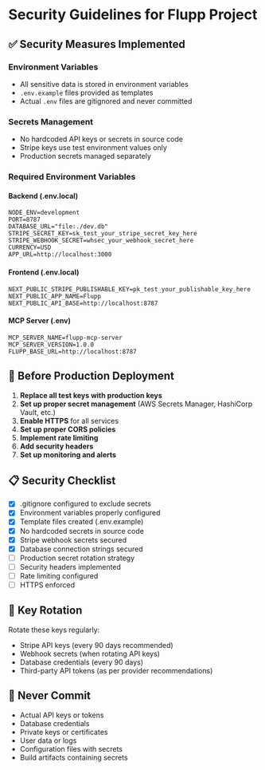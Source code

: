 # Security Guidelines for Flupp Project

## ✅ Security Measures Implemented

### Environment Variables
- All sensitive data is stored in environment variables
- `.env.example` files provided as templates
- Actual `.env` files are gitignored and never committed

### Secrets Management
- No hardcoded API keys or secrets in source code
- Stripe keys use test environment values only
- Production secrets managed separately

### Required Environment Variables

#### Backend (.env.local)
```
NODE_ENV=development
PORT=8787
DATABASE_URL="file:./dev.db"
STRIPE_SECRET_KEY=sk_test_your_stripe_secret_key_here
STRIPE_WEBHOOK_SECRET=whsec_your_webhook_secret_here
CURRENCY=USD
APP_URL=http://localhost:3000
```

#### Frontend (.env.local)
```
NEXT_PUBLIC_STRIPE_PUBLISHABLE_KEY=pk_test_your_publishable_key_here
NEXT_PUBLIC_APP_NAME=Flupp
NEXT_PUBLIC_API_BASE=http://localhost:8787
```

#### MCP Server (.env)
```
MCP_SERVER_NAME=flupp-mcp-server
MCP_SERVER_VERSION=1.0.0
FLUPP_BASE_URL=http://localhost:8787
```

## 🚨 Before Production Deployment

1. **Replace all test keys with production keys**
2. **Set up proper secret management** (AWS Secrets Manager, HashiCorp Vault, etc.)
3. **Enable HTTPS** for all services
4. **Set up proper CORS policies**
5. **Implement rate limiting**
6. **Add security headers**
7. **Set up monitoring and alerts**

## 📋 Security Checklist

- [x] .gitignore configured to exclude secrets
- [x] Environment variables properly configured  
- [x] Template files created (.env.example)
- [x] No hardcoded secrets in source code
- [x] Stripe webhook secrets secured
- [x] Database connection strings secured
- [ ] Production secret rotation strategy
- [ ] Security headers implemented
- [ ] Rate limiting configured
- [ ] HTTPS enforced

## 🔄 Key Rotation

Rotate these keys regularly:
- Stripe API keys (every 90 days recommended)
- Webhook secrets (when rotating API keys)
- Database credentials (every 90 days)
- Third-party API tokens (as per provider recommendations)

## 🚫 Never Commit

- Actual API keys or tokens
- Database credentials
- Private keys or certificates
- User data or logs
- Configuration files with secrets
- Build artifacts containing secrets